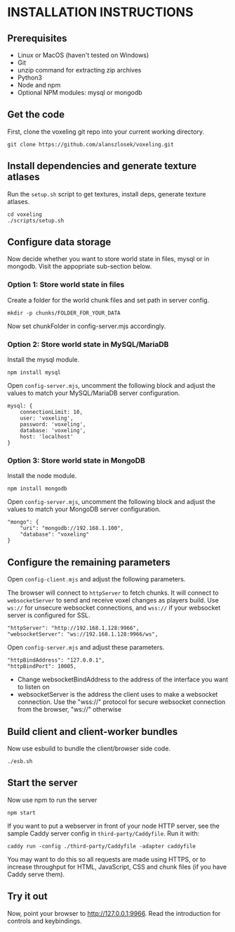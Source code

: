 INSTALLATION INSTRUCTIONS
====

## Prerequisites

* Linux or MacOS (haven't tested on Windows)
* Git
* unzip command for extracting zip archives
* Python3
* Node and npm
* Optional NPM modules: mysql or mongodb

## Get the code

First, clone the voxeling git repo into your current working directory.

```shell
git clone https://github.com/alanszlosek/voxeling.git
```

## Install dependencies and generate texture atlases

Run the `setup.sh` script to get textures, install deps, generate texture atlases.

```shell
cd voxeling
./scripts/setup.sh
```

## Configure data storage

Now decide whether you want to store world state in files, mysql or in mongodb. Visit the appopriate sub-section below.

### Option 1: Store world state in files

Create a folder for the world chunk files and set path in server config.

```shell
mkdir -p chunks/FOLDER_FOR_YOUR_DATA
```

Now set chunkFolder in config-server.mjs accordingly.

### Option 2: Store world state in MySQL/MariaDB

Install the mysql module.

```shell
npm install mysql
```

Open `config-server.mjs`, uncomment the following block and adjust the values to match your MySQL/MariaDB server configuration.

```
mysql: {
    connectionLimit: 10,
    user: 'voxeling',
    password: 'voxeling',
    database: 'voxeling',
    host: 'localhost'
}
```

### Option 3: Store world state in MongoDB

Install the node module.

```shell
npm install mongodb
```

Open `config-server.mjs`, uncomment the following block and adjust the values to match your MongoDB server configuration.

```
"mongo": {
    "uri": "mongodb://192.168.1.100",
    "database": "voxeling"
}
```

## Configure the remaining parameters

Open `config-client.mjs` and adjust the following parameters.

The browser will connect to `httpServer` to fetch chunks. It will connect to `websocketServer` to send and receive voxel changes as players build. Use `ws://` for unsecure websocket connections, and `wss://` if your websocket server is configured for SSL.

```
"httpServer": "http://192.168.1.128:9966",
"websocketServer": "ws://192.168.1.128:9966/ws",
```

Open `config-server.mjs` and adjust these parameters.

```
"httpBindAddress": "127.0.0.1",
"httpBindPort": 10005,
```

* Change websocketBindAddress to the address of the interface you want to listen on
* websocketServer is the address the client uses to make a websocket connection. Use the "wss://" protocol for secure websocket connection from the browser, "ws://" otherwise

## Build client and client-worker bundles

Now use esbuild to bundle the client/browser side code.

```shell
./esb.sh
```

## Start the server

Now use npm to run the server

```shell
npm start
```

If you want to put a webserver in front of your node HTTP server, see the sample Caddy server config in `third-party/Caddyfile`. Run it with:

```shell
caddy run -config ./third-party/Caddyfile -adapter caddyfile
```

You may want to do this so all requests are made using HTTPS, or to increase throughput for HTML, JavaScript, CSS and chunk files (if you have Caddy serve them).

## Try it out

Now, point your browser to http://127.0.0.1:9966. Read the introduction for controls and keybindings. 
